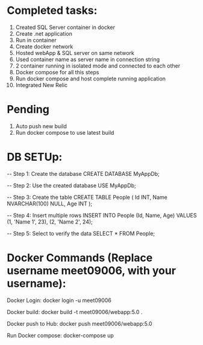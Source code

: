 # Completed tasks:
1. Created SQL Server container in docker
2. Create .net application
3. Run in container
4. Create docker network
5. Hosted webApp & SQL server on same network
6. Used container name as server name in connection string
7. 2 container running in isolated mode and connected to each other
8. Docker compose for all this steps
9. Run docker compose and host complete running application
10. Integrated New Relic


# Pending
1. Auto push new build
2. Run docker compose to use latest build



# DB SETUp:
-- Step 1: Create the database
CREATE DATABASE MyAppDb;

-- Step 2: Use the created database
USE MyAppDb;

-- Step 3: Create the table
CREATE TABLE People (
    Id INT,
    Name NVARCHAR(100) NULL,
    Age INT
);

-- Step 4: Insert multiple rows
INSERT INTO People (Id, Name, Age) 
VALUES 
    (1, 'Name 1', 23), 
    (2, 'Name 2', 24);

-- Step 5: Select to verify the data
SELECT * FROM People;




# Docker Commands (Replace username meet09006, with your username):

Docker Login: docker login -u meet09006 

Docker build: docker build -t meet09006/webapp:5.0 .

Docker push to Hub: docker push meet09006/webapp:5.0

Run Docker compose: docker-compose up
